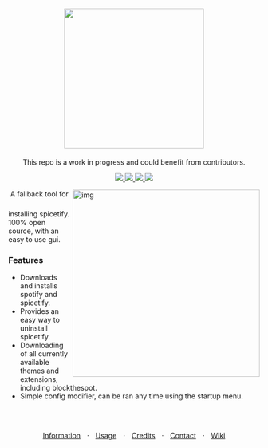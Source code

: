 <h1 align="center">
  <img src="https://i.ibb.co/TPVYWJY/68747470733a2f2f692e696d6775722e636f6d2f6977634c4954512e706e67.png" height="280px">
</h1>
<p align="center">
  This repo is a work in progress and could benefit from contributors.
</p>
<p align="center">
  <a href="https://github.com/OhItsTom/spicetify-easyinstall/releases/latest">
    <img src="https://img.shields.io/github/v/release/ohitstom/spicetify-easyinstall?include_prereleases">
  </a>
  <a href="https://github.com/OhItsTom/spicetify-easyinstall/releases">
    <img src="https://img.shields.io/github/downloads/ohitstom/spicetify-easyinstall/total">
  </a>
  <a href="https://github.com/OhItsTom/spicetify-easyinstall/issues?q=is%3Aissue+is%3Aclosed">
    <img src="https://img.shields.io/github/issues-closed/OhItsTom/spicetify-easyinstall">
  </a>
  <a href="https://www.youtube.com/watch?v=dQw4w9WgXcQ">
    <img src="https://img.shields.io/badge/OS-windows-lightgrey">
  </a>
</p>

<img align="top" height="40px" style="visibility: hidden;">

<img src="https://user-images.githubusercontent.com/26436809/118751529-d0abcf00-b8a4-11eb-9876-8b15f930a691.png" alt="img" align="right" width="375px">
A fallback tool for installing spicetify. 100% open source, with an easy to use gui.

### Features
 - Downloads and installs spotify and spicetify.
 - Provides an easy way to uninstall spicetify.
 - Downloading of all currently available themes and extensions, including blockthespot.
 - Simple config modifier, can be ran any time using the startup menu.

<br />

<br />

<p align="center">
  <a href="https://github.com/OhItsTom/spicetify-easyinstall/wiki/information" title="Information">Information</a>
   · 
  <a href="https://github.com/OhItsTom/spicetify-easyinstall/wiki/Usage"       title="Usage"      >Usage</a>
   · 
  <a href="https://github.com/OhItsTom/spicetify-easyinstall/wiki/Credits"     title="Credits"    >Credits</a>
   · 
  <a href="https://github.com/OhItsTom/spicetify-easyinstall/wiki/Contact"     title="Contact"    >Contact</a>
   · 
  <a href="https://github.com/OhItsTom/spicetify-easyinstall/wiki"             title="WIKI"       >Wiki</a>
</p>
